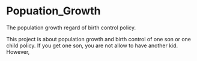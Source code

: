 Popuation_Growth
================

The population growth  regard of birth control policy.

This project is about population growth and birth control of one son or one child
policy. If you get one son, you are not allow to have another
kid. However,
